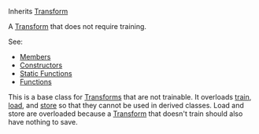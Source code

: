 <!-- UNTRAINABLE TRANSFORM -->

Inherits [Transform](../transform/transform.md)

A [Transform](../transform/transform.md) that does not require training.

See:

* [Members](members.md)
* [Constructors](constructors.md)
* [Static Functions](statics.md)
* [Functions](functions.md)

This is a base class for [Transforms](../transform/transform.md) that are not trainable. It overloads [train](../transform/functions.md#train-1), [load](../transform/functions.md#load), and [store](../transform/functions.md#store) so that they cannot be used in derived classes. Load and store are overloaded because a [Transform](../transform/transform.md) that doesn't train should also have nothing to save.